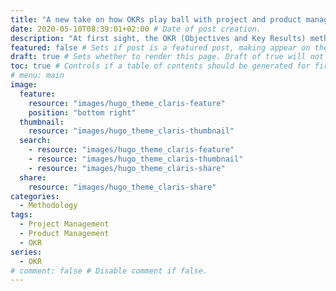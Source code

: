```yaml
---
title: "A new take on how OKRs play ball with project and product management" # Title of the blog post.
date: 2020-05-10T08:39:01+02:00 # Date of post creation.
description: "At first sight, the OKR (Objectives and Key Results) methodology may appear to be yet another management spiel on goal setting. Yet, given the complexity of layers upon layers of processes in play at large organizations, OKRs – used properly – allow to cut to the chase." # Description used for search engine.
featured: false # Sets if post is a featured post, making appear on the home page side bar.
draft: true # Sets whether to render this page. Draft of true will not be rendered.
toc: true # Controls if a table of contents should be generated for first-level links automatically.
# menu: main
image:
  feature:
    resource: "images/hugo_theme_claris-feature"
    position: "bottom right"
  thumbnail:
    resource: "images/hugo_theme_claris-thumbnail"
  search:
    - resource: "images/hugo_theme_claris-feature"
    - resource: "images/hugo_theme_claris-thumbnail"
    - resource: "images/hugo_theme_claris-share"
  share:
    resource: "images/hugo_theme_claris-share"
categories:
  - Methodology
tags:
  - Project Management
  - Product Management
  - OKR
series:
  - OKR
# comment: false # Disable comment if false.
---
```


